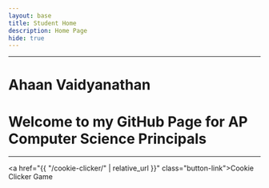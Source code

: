 ```yaml
---
layout: base
title: Student Home 
description: Home Page
hide: true
---
```


---
# Ahaan Vaidyanathan 
# Welcome to my GitHub Page for AP Computer Science Principals
---



<a href="{{ "/cookie-clicker/" | relative_url }}" class="button-link">Cookie Clicker Game</a>
